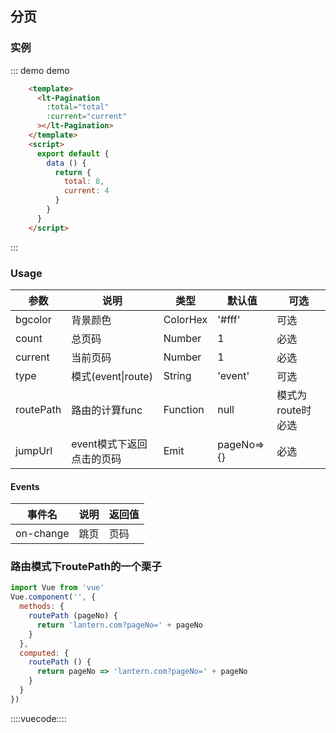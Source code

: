 ## 分页
### 实例

::: demo demo
```html
    <template>
      <lt-Pagination
        :total="total"
        :current="current"
      ></lt-Pagination>
    </template>
    <script>
      export default {
        data () {
          return {
            total: 8,
            current: 4
          }
        }
      }
    </script>
```
:::



### Usage

|参数|说明|类型|默认值|可选|
|---|---|---|---|---|
|bgcolor|背景颜色|ColorHex|'#fff'|可选|
|count|总页码|Number|1|必选|
|current|当前页码|Number|1|必选|
|type|模式(event&#124;route)|String|'event'|可选|
|routePath|路由的计算func|Function|null|模式为route时必选|
|jumpUrl|event模式下返回点击的页码|Emit|pageNo=>{}|必选|

#### Events
事件名|说明|返回值
---|---|---
on-change|跳页|页码

### 路由模式下routePath的一个栗子

```javascript
import Vue from 'vue'
Vue.component('', {
  methods: {
    routePath (pageNo) {
      return 'lantern.com?pageNo=' + pageNo
    }
  },
  computed: {
    routePath () {
      return pageNo => 'lantern.com?pageNo=' + pageNo
    }
  }
})
```

::::vuecode::::
<script>
      export default {
        data () {
          return {
            total: 10,
            current: 4
          }
        }
      }
</script>
